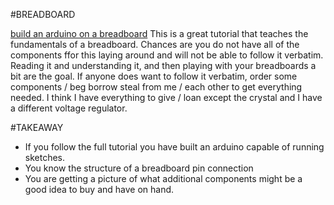 #BREADBOARD

[build an arduino on a breadboard](https://www.arduino.cc/en/Main/Standalone)
This is a great tutorial that teaches the fundamentals of a breadboard.
Chances are you do not have all of the components ffor this laying around and will not be able to follow it verbatim.  Reading it and understanding it, and then playing with your breadboards a bit are the goal.  If anyone does want to follow it verbatim, order some components / beg borrow steal from me / each other to get everything needed.  I think I have everything to give / loan except the crystal and I have a different voltage regulator.



#TAKEAWAY
* If you follow the full tutorial you have built an arduino capable of running sketches.
* You know the structure of a breadboard pin connection
* You are getting a picture of what additional components might be a good idea to buy and have on hand.
